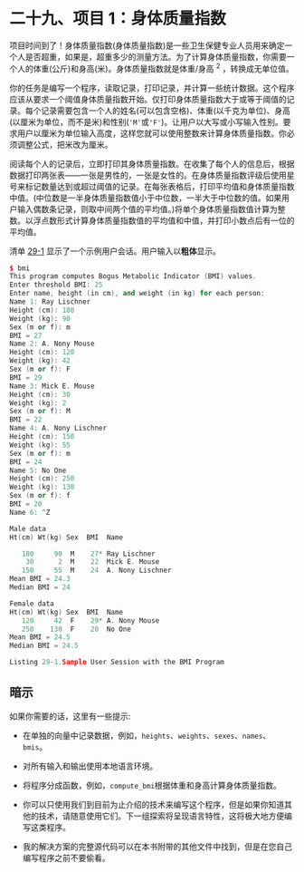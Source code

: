 # 二十九、项目 1：身体质量指数

项目时间到了！身体质量指数(身体质量指数)是一些卫生保健专业人员用来确定一个人是否超重，如果是，超重多少的测量方法。为了计算身体质量指数，你需要一个人的体重(公斤)和身高(米)。身体质量指数就是体重/身高 <sup>2</sup> ，转换成无单位值。

你的任务是编写一个程序，读取记录，打印记录，并计算一些统计数据。这个程序应该从要求一个阈值身体质量指数开始。仅打印身体质量指数大于或等于阈值的记录。每个记录需要包含一个人的姓名(可以包含空格)、体重(以千克为单位)、身高(以厘米为单位，而不是米)和性别(`'M'`或`'F'`)。让用户以大写或小写输入性别。要求用户以厘米为单位输入高度，这样您就可以使用整数来计算身体质量指数。你必须调整公式，把米改为厘米。

阅读每个人的记录后，立即打印其身体质量指数。在收集了每个人的信息后，根据数据打印两张表——一张是男性的，一张是女性的。在身体质量指数评级后使用星号来标记数量达到或超过阈值的记录。在每张表格后，打印平均值和身体质量指数中值。(中位数是一半身体质量指数值小于中位数，一半大于中位数的值。如果用户输入偶数条记录，则取中间两个值的平均值。)将单个身体质量指数值计算为整数。以浮点数形式计算身体质量指数值的平均值和中值，并打印小数点后有一位的平均值。

清单 [29-1](#PC1) 显示了一个示例用户会话。用户输入以**粗体**显示。

```cpp
$ bmi
This program computes Bogus Metabolic Indicator (BMI) values.
Enter threshold BMI: 25
Enter name, height (in cm), and weight (in kg) for each person:
Name 1: Ray Lischner
Height (cm): 180
Weight (kg): 90
Sex (m or f): m
BMI = 27
Name 2: A. Nony Mouse
Height (cm): 120
Weight (kg): 42
Sex (m or f): F
BMI = 29
Name 3: Mick E. Mouse
Height (cm): 30
Weight (kg): 2
Sex (m or f): M
BMI = 22
Name 4: A. Nony Lischner
Height (cm): 150
Weight (kg): 55
Sex (m or f): m
BMI = 24
Name 5: No One
Height (cm): 250
Weight (kg): 130
Sex (m or f): f
BMI = 20
Name 6: ^Z

Male data
Ht(cm) Wt(kg) Sex  BMI  Name

   180     90  M    27* Ray Lischner
    30      2  M    22  Mick E. Mouse
   150     55  M    24  A. Nony Lischner
Mean BMI = 24.3
Median BMI = 24

Female data
Ht(cm) Wt(kg) Sex  BMI  Name
   120     42  F    29* A. Nony Mouse
   250    130  F    20  No One
Mean BMI = 24.5
Median BMI = 24.5

Listing 29-1.Sample User Session with the BMI Program

```

## 暗示

如果你需要的话，这里有一些提示:

*   在单独的向量中记录数据，例如，`heights`、`weights`、`sexes`、`names`、`bmis`。

*   对所有输入和输出使用本地语言环境。

*   将程序分成函数，例如，`compute_bmi`根据体重和身高计算身体质量指数。

*   你可以只使用我们到目前为止介绍的技术来编写这个程序，但是如果你知道其他的技术，请随意使用它们。下一组探索将呈现语言特性，这将极大地方便编写这类程序。

*   我的解决方案的完整源代码可以在本书附带的其他文件中找到，但是在您自己编写程序之前不要偷看。